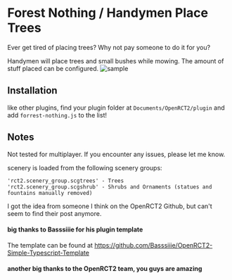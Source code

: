 # Forest Nothing / Handymen Place Trees

Ever get tired of placing trees? Why not pay someone to do it for you?

Handymen will place trees and small bushes while mowing. The amount of stuff placed can be configured.
![sample](https://github.com/RickHuizing/openrct2-forrest-nothing/assets/15342604/fe02e3e0-0b93-40ea-9cdd-f4f9a0e6f1fa)
## Installation

like other plugins, find your plugin folder at `Documents/OpenRCT2/plugin` and add `forrest-nothing.js` to the list!


## Notes
Not tested for multiplayer. If you encounter any issues, please let me know.

scenery is loaded from the following scenery groups:
```
'rct2.scenery_group.scgtrees' - Trees 
'rct2.scenery_group.scgshrub' - Shrubs and Ornaments (statues and fountains manually removed)
```

I got the idea from someone I think on the OpenRCT2 Github, but can't seem to find their post anymore.

#### big thanks to Basssiiie for his plugin template
The template can be found at https://github.com/Basssiiie/OpenRCT2-Simple-Typescript-Template

#### another big thanks to the OpenRCT2 team, you guys are amazing